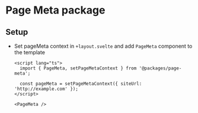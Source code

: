 # Page Meta package

## Setup

- Set pageMeta context in `+layout.svelte` and add `PageMeta` component to the template

  ```svelte
  <script lang="ts">
  	import { PageMeta, setPageMetaContext } from '@packages/page-meta';

  	const pageMeta = setPageMetaContext({ siteUrl: 'http://example.com' });
  </script>

  <PageMeta />
  ```
